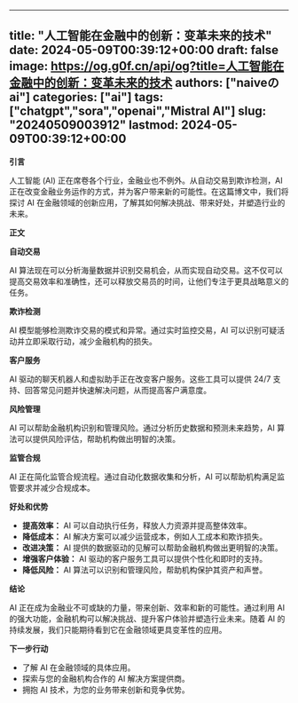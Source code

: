 
---
title: "人工智能在金融中的创新：变革未来的技术"
date: 2024-05-09T00:39:12+00:00
draft: false
image: https://og.g0f.cn/api/og?title=人工智能在金融中的创新：变革未来的技术
authors: ["naiveのai"]
categories: ["ai"]
tags: ["chatgpt","sora","openai","Mistral AI"]
slug: "20240509003912"
lastmod: 2024-05-09T00:39:12+00:00
---
**引言**

人工智能 (AI) 正在席卷各个行业，金融业也不例外。从自动交易到欺诈检测，AI 正在改变金融业务运作的方式，并为客户带来新的可能性。在这篇博文中，我们将探讨 AI 在金融领域的创新应用，了解其如何解决挑战、带来好处，并塑造行业的未来。

**正文**

**自动交易**

AI 算法现在可以分析海量数据并识别交易机会，从而实现自动交易。这不仅可以提高交易效率和准确性，还可以释放交易员的时间，让他们专注于更具战略意义的任务。

**欺诈检测**

AI 模型能够检测欺诈交易的模式和异常。通过实时监控交易，AI 可以识别可疑活动并立即采取行动，减少金融机构的损失。

**客户服务**

AI 驱动的聊天机器人和虚拟助手正在改变客户服务。这些工具可以提供 24/7 支持、回答常见问题并快速解决问题，从而提高客户满意度。

**风险管理**

AI 可以帮助金融机构识别和管理风险。通过分析历史数据和预测未来趋势，AI 算法可以提供风险评估，帮助机构做出明智的决策。

**监管合规**

AI 正在简化监管合规流程。通过自动化数据收集和分析，AI 可以帮助机构满足监管要求并减少合规成本。

**好处和优势**

* **提高效率：** AI 可以自动执行任务，释放人力资源并提高整体效率。
* **降低成本：** AI 解决方案可以减少运营成本，例如人工成本和欺诈损失。
* **改进决策：** AI 提供的数据驱动的见解可以帮助金融机构做出更明智的决策。
* **增强客户体验：** AI 驱动的客户服务工具可以提供个性化和即时的支持。
* **降低风险：** AI 算法可以识别和管理风险，帮助机构保护其资产和声誉。

**结论**

AI 正在成为金融业不可或缺的力量，带来创新、效率和新的可能性。通过利用 AI 的强大功能，金融机构可以解决挑战、提升客户体验并塑造行业未来。随着 AI 的持续发展，我们只能期待看到它在金融领域更具变革性的应用。

**下一步行动**

* 了解 AI 在金融领域的具体应用。
* 探索与您的金融机构合作的 AI 解决方案提供商。
* 拥抱 AI 技术，为您的业务带来创新和竞争优势。